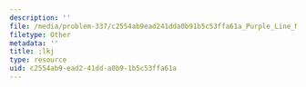 ```yaml
---
description: ''
file: /media/problem-337/c2554ab9ead241dda0b91b5c53ffa61a_Purple_Line_Maryland.pdf
filetype: Other
metadata: ''
title: ;lkj
type: resource
uid: c2554ab9-ead2-41dd-a0b9-1b5c53ffa61a
---
```

